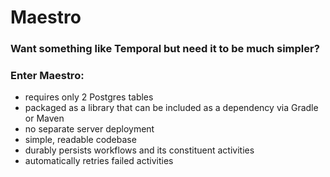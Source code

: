 # Maestro

### Want something like Temporal but need it to be much simpler?

### Enter Maestro:

- requires only 2 Postgres tables
- packaged as a library that can be included as a dependency via Gradle or Maven
- no separate server deployment
- simple, readable codebase
- durably persists workflows and its constituent activities
- automatically retries failed activities